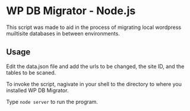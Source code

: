 # WP DB Migrator - Node.js

This script was made to aid in the process of migrating local wordpress muiltisite databases in between environments.

## Usage

Edit the data.json file and add the urls to be changed, the site ID, and the tables to be scaned.

To invoke the script, nagivate in your shell to the directory to where you installed WP DB Migrator.

Type `node server` to run the program.
